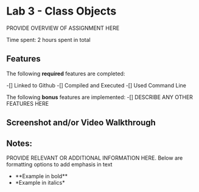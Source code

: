 # Lab 3 - Class Objects

PROVIDE OVERVIEW OF ASSIGNMENT HERE

Time spent: 2 hours spent in total

## Features

The following **required** features are completed:

-[] Linked to Github
-[] Compiled and Executed
-[] Used Command Line

The following **bonus** features are implemented:
-[] DESCRIBE ANY OTHER FEATURES HERE

## Screenshot and/or Video Walkthrough


## Notes:
PROVIDE RELEVANT OR ADDITIONAL INFORMATION HERE. Below are formatting options to add emphasis in text
<ul>
<li>**Example in bold**</li>
<li>*Example in italics*</li>
</ul>
